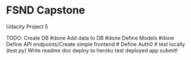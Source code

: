 # FSND Capstone
 Udacity Project 5

TODO:
Create DB #done
    Add data to DB #done
Define Models #done
Define API endpoints/Create simple frontend #
Define Auth0 #
test locally (test.py)
Write readme doc
deploy to heroku
test deployed app
submit!